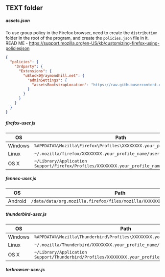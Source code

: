 ## TEXT folder

##### assets.json

To use group policy in the Firefox browser, need to create the `distribution` folder in the root of the program, and create the `policies.json` file in it.
READ ME - https://support.mozilla.org/en-US/kb/customizing-firefox-using-policiesjson

```json
{
  "policies": {
    "3rdparty": {
      "Extensions": {
        "uBlock0@raymondhill.net": {
          "adminSettings": {
            "assetsBootstrapLocation": "https://raw.githubusercontent.com/bogachenko/lib/master/text/assets.json"
          }
        }
      }
    }
  }
}
```

##### firefox-user.js

| OS                         | Path                                                                               |
| -------------------------- | ---------------------------------------------------------------------------------- |
| Windows                    | `%APPDATA%\Mozilla\Firefox\Profiles\XXXXXXXX.your_profile_name\user.js`            |
| Linux                      | `~/.mozilla/firefox/XXXXXXXX.your_profile_name/user.js`                            |
| OS X                       | `~/Library/Application Support/Firefox/Profiles/XXXXXXXX.your_profile_name`        |

##### fennec-user.js

| OS                         | Path                                                                               |
| -------------------------- | ---------------------------------------------------------------------------------- |
| Android                    | `/data/data/org.mozilla.firefox/files/mozilla/XXXXXXXX.your_profile_name`          |

##### thunderbird-user.js

| OS                         | Path                                                                               |
| -------------------------- | ---------------------------------------------------------------------------------- |
| Windows                    | `%APPDATA%\Mozilla\Thunderbird\Profiles\XXXXXXXX.your_profile_name\user.js`        |
| Linux                      | `~/.mozilla/Thunderbird/XXXXXXXX.your_profile_name/user.js`                        |
| OS X                       | `~/Library/Application Support/Thunderbird/Profiles/XXXXXXXX.your_profile_name`    |

##### torbrowser-user.js
